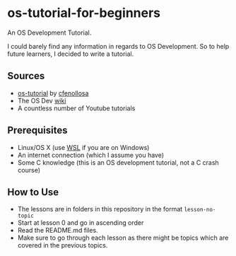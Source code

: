 # os-tutorial-for-beginners
An OS Development Tutorial.

I could barely find any information in regards to OS Development. So to help future learners, I decided
to write a tutorial. 

## Sources
* [os-tutorial](https://github.com/cfenollosa/os-tutorial) by [cfenollosa](https://github.com/cfenollosa)
* The OS Dev [wiki](https://wiki.osdev.org/Main_Page)
* A countless number of Youtube tutorials

## Prerequisites
* Linux/OS X (use [WSL](https://docs.microsoft.com/en-us/windows/wsl/install) if you are on Windows)
* An internet connection (which I assume you have)
* Some C knowledge (this is an OS development tutorial, not a C crash course)

## How to Use
* The lessons are in folders in this repository in the format ```lesson-no-topic```
* Start at lesson 0 and go in ascending order
* Read the README.md files.
* Make sure to go through each lesson as there might be topics which are covered in the previous topics.


